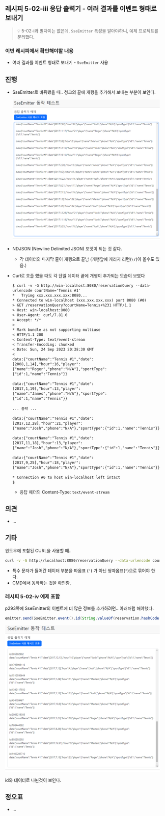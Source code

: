 ## 레시피 5-02-iii 응답 출력기 - 여러 결과를 이벤트 형태로 보내기

> 💡 5-02-i와 별차이는 없은데, `SseEmitter` 특성을 알아야하니, 예제 프로젝트를 분리했다.

### 이번 레시피에서 확인해야할  내용

* 여러 결과를 이벤트 형태로 보내기 - `SseEmitter` 사용

  
  
  

## 진행

* SseEmitter로 바꿔봤을 때.. 청크의 끝에 개행을 추가해서 보내는 부분이 보인다.

  ![image-20230925053108452](doc-resources/image-20230925053108452.png)

* NDJSON (Newline Delimited JSON) 포멧이 되는 것 같다.

  * 각 데이터의 마지막 줄이 개행으로 끝남 (개행앞에 캐리지 리턴(`\r`)이 올수도 있음.)

    

* Curl로 호출 했을 때도 각 단일 데이터 끝에 개행이 추가되는 모습이 보였다

  ```
  $ curl -v -G http://win-localhost:8080/reservationQuery --data-urlencode courtName='Tennis #1'
  *   Trying xxx.xxx.xxx.xxx:8080...
  * Connected to win-localhost (xxx.xxx.xxx.xxx) port 8080 (#0)
  > GET /reservationQuery?courtName=Tennis+%231 HTTP/1.1
  > Host: win-localhost:8080
  > User-Agent: curl/7.81.0
  > Accept: */*
  >
  * Mark bundle as not supporting multiuse
  < HTTP/1.1 200
  < Content-Type: text/event-stream
  < Transfer-Encoding: chunked
  < Date: Sun, 24 Sep 2023 20:38:30 GMT
  <
  data:{"courtName":"Tennis #1","date":[2008,1,14],"hour":16,"player":{"name":"Roger","phone":"N/A"},"sportType":{"id":1,"name":"Tennis"}}
  
  data:{"courtName":"Tennis #1","date":[2017,1,19],"hour":13,"player":{"name":"James","phone":"N/A"},"sportType":{"id":1,"name":"Tennis"}}
  
  ... 중략 ...
  
  data:{"courtName":"Tennis #1","date":[2017,12,28],"hour":21,"player":{"name":"Josh","phone":"N/A"},"sportType":{"id":1,"name":"Tennis"}}
  
  data:{"courtName":"Tennis #1","date":[2017,11,18],"hour":13,"player":{"name":"Josh","phone":"N/A"},"sportType":{"id":1,"name":"Tennis"}}
  
  data:{"courtName":"Tennis #1","date":[2017,9,25],"hour":18,"player":{"name":"Josh","phone":"N/A"},"sportType":{"id":1,"name":"Tennis"}}
  
  * Connection #0 to host win-localhost left intact
  $
  ```

  * 응답 헤더의 Content-Type:  `text/event-stream`

  

## 의견

* ...

  

## 기타

윈도우에 포함된 CURL을 사용할 때..

```sh
curl -v -G http://localhost:8080/reservationQuery --data-urlencode courtName="Tennis #1"
```

* 특수 문자가 들어간 데이터 부분을 따옴표 (`'`) 가 아닌 쌍따옴표(`"`)으로 묶어야 한다.
* CMD에서 동작하는 것을 확인함.



### 레시피 5-02-iv 예제 포함

p293쪽에 SseEmitter의 이벤트에 더 많은 정보를 추가하려면.. 아래처럼 해야했다.

```java
emitter.send(SseEmitter.event().id(String.valueOf(reservation.hashCode())).data(reservation));
```

![image-20230925065332353](doc-resources/image-20230925065332353.png)

id와 데이터로 나뉜것이 보인다.



## 정오표

* ...

